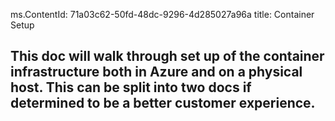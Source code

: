 ms.ContentId: 71a03c62-50fd-48dc-9296-4d285027a96a
title: Container Setup


## This doc will walk through set up of the container infrastructure both in Azure and on a physical host. This can be split into two docs if determined to be a better customer experience.
